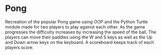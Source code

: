 # Pong
Recreation of the popular Pong game using OOP and the Python Turtle module made for two players to play against each other. 
As the game progresses the difficulty increases by increasing the speed of the ball. 
The players can move their paddles using the W and S keys as well as the Up and Down arrow keys on the keyboard.
A scoreboard keeps track of each players score.

